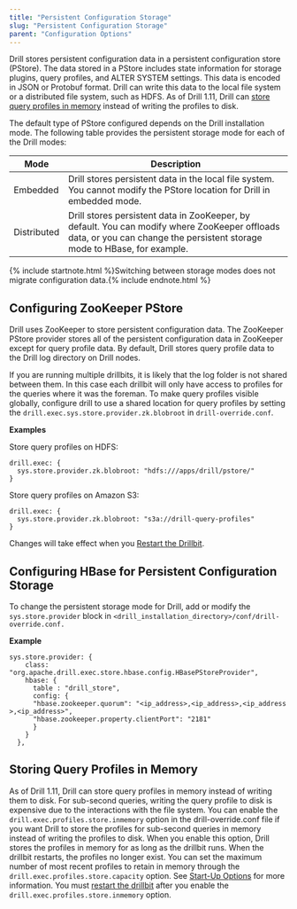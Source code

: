 ```yaml
---
title: "Persistent Configuration Storage"
slug: "Persistent Configuration Storage"
parent: "Configuration Options"
---
```

Drill stores persistent configuration data in a persistent configuration store
(PStore). The data stored in a PStore includes state information for storage plugins, query profiles, and ALTER SYSTEM settings. This data is encoded in JSON or Protobuf format. Drill can write this data to the local file system or a distributed file system, such as HDFS. As of Drill 1.11, Drill can [store query profiles in memory](https://drill.apache.org/docs/persistent-configuration-storage/#storing-query-profiles-in-memory) instead of writing the profiles to disk.

The default type of PStore configured depends on the Drill installation mode. The following table provides the persistent storage mode for each of the Drill
modes:

| Mode        | Description                                                                                                                                                                          |
|-------------|--------------------------------------------------------------------------------------------------------------------------------------------------------------------------------------|
| Embedded    | Drill stores persistent data in the local file system. You cannot modify the PStore location for Drill in embedded mode.                                                             |
| Distributed | Drill stores persistent data in ZooKeeper, by default. You can modify where ZooKeeper offloads data, or you can change the persistent storage mode to HBase, for example.            |

{% include startnote.html %}Switching between storage modes does not migrate configuration data.{% include endnote.html %}

## Configuring ZooKeeper PStore

Drill uses ZooKeeper to store persistent configuration data. The ZooKeeper PStore provider stores all of the persistent configuration data in ZooKeeper except for query profile data. By default, Drill stores query profile data to the Drill log directory on Drill nodes.

If you are running multiple drillbits, it is likely that the log folder is not shared between them. In this case each drillbit will only have access to profiles for the queries where it was the foreman. To make query profiles visible globally, configure drill to use a shared location for query profiles by setting the `drill.exec.sys.store.provider.zk.blobroot` in `drill-override.conf`.

**Examples**

Store query profiles on HDFS:

	drill.exec: {
	  sys.store.provider.zk.blobroot: "hdfs:///apps/drill/pstore/"
	}

Store query profiles on Amazon S3:

	drill.exec: {
	  sys.store.provider.zk.blobroot: "s3a://drill-query-profiles"
	}

Changes will take effect when you [Restart the Drillbit]({{site.baseurl}}/docs/starting-drill-in-distributed-mode/).

## Configuring HBase for Persistent Configuration Storage

To change the persistent storage mode for Drill, add or modify the
`sys.store.provider` block in `<drill_installation_directory>/conf/drill-
override.conf.`

**Example**

	sys.store.provider: {
	    class: "org.apache.drill.exec.store.hbase.config.HBasePStoreProvider",
	    hbase: {
	      table : "drill_store",
	      config: {
	      "hbase.zookeeper.quorum": "<ip_address>,<ip_address>,<ip_address >,<ip_address>",
	      "hbase.zookeeper.property.clientPort": "2181"
	      }
	    }
	  },

## Storing Query Profiles in Memory

As of Drill 1.11, Drill can store query profiles in memory instead of writing them to disk. For sub-second queries, writing the query profile to disk is expensive due to the interactions with the file system. You can enable the `drill.exec.profiles.store.inmemory` option in the drill-override.conf file if you want Drill to store the profiles for sub-second queries in memory instead of writing the profiles to disk. When you enable this option, Drill stores the profiles in memory for as long as the drillbit runs. When the drillbit restarts, the profiles no longer exist. You can set the maximum number of most recent profiles to retain in memory through the `drill.exec.profiles.store.capacity` option. See [Start-Up Options]({{site.baseurl}}/docs/start-up-options/) for more information. You must [restart the drillbit]({{site.baseurl}}/docs/starting-drill-in-distributed-mode/) after you enable the `drill.exec.profiles.store.inmemory` option.
